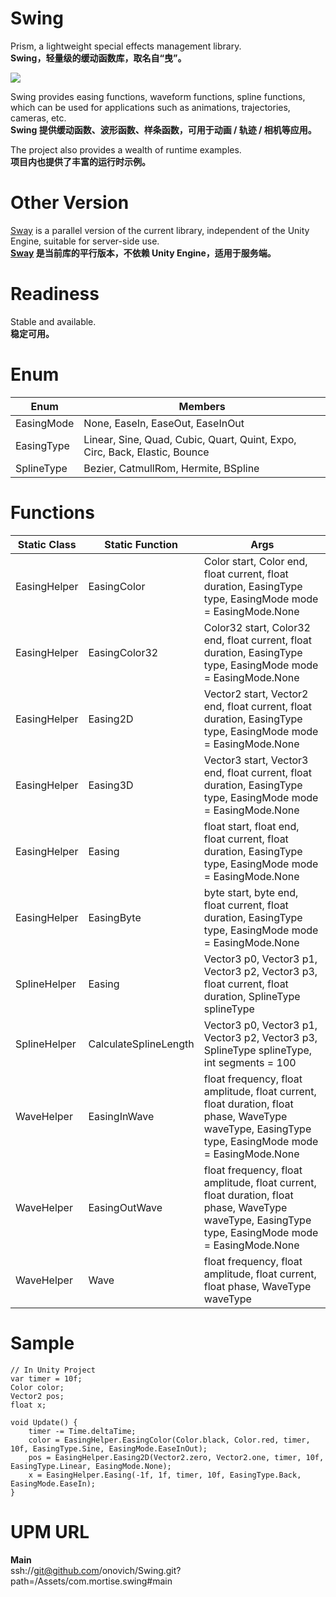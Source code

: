 # Swing
Prism, a lightweight special effects management library. <br/>
**Swing，轻量级的缓动函数库，取名自“曳”。**

![](https://github.com/onovich/Swing/blob/main/Assets/com.mortise.swing/Resource_Sample/spr_scr_shoot.png)

Swing provides easing functions, waveform functions, spline functions, which can be used for applications such as animations, trajectories, cameras, etc.<br/>
**Swing 提供缓动函数、波形函数、样条函数，可用于动画 / 轨迹 / 相机等应用。**

The project also provides a wealth of runtime examples.<br/>
**项目内也提供了丰富的运行时示例。**

# Other Version
[Sway](https://github.com/onovich/Sway) is a parallel version of the current library, independent of the Unity Engine, suitable for server-side use.<br/>
**[Sway](https://github.com/onovich/Sway) 是当前库的平行版本，不依赖 Unity Engine，适用于服务端。**

# Readiness
Stable and available.<br/>
**稳定可用。**

# Enum
| Enum        | Members                                           |
|-------------|---------------------------------------------------|
| EasingMode  | None, EaseIn, EaseOut, EaseInOut                  |
| EasingType  | Linear, Sine, Quad, Cubic, Quart, Quint, Expo, Circ, Back, Elastic, Bounce |
| SplineType  | Bezier, CatmullRom, Hermite, BSpline              |

# Functions
| Static Class      | Static Function      | Args                                                                                   |
|-------------|----------------------|---------------------------------------------------------------------------------------------------|
| EasingHelper | EasingColor         | Color start, Color end, float current, float duration, EasingType type, EasingMode mode = EasingMode.None |
| EasingHelper | EasingColor32       | Color32 start, Color32 end, float current, float duration, EasingType type, EasingMode mode = EasingMode.None |
| EasingHelper | Easing2D             | Vector2 start, Vector2 end, float current, float duration, EasingType type, EasingMode mode = EasingMode.None |
| EasingHelper | Easing3D             | Vector3 start, Vector3 end, float current, float duration, EasingType type, EasingMode mode = EasingMode.None |
| EasingHelper | Easing               | float start, float end, float current, float duration, EasingType type, EasingMode mode = EasingMode.None |
| EasingHelper | EasingByte           | byte start, byte end, float current, float duration, EasingType type, EasingMode mode = EasingMode.None |
| SplineHelper | Easing               | Vector3 p0, Vector3 p1, Vector3 p2, Vector3 p3, float current, float duration, SplineType splineType |
| SplineHelper | CalculateSplineLength | Vector3 p0, Vector3 p1, Vector3 p2, Vector3 p3, SplineType splineType, int segments = 100         |
| WaveHelper   | EasingInWave         | float frequency, float amplitude, float current, float duration, float phase, WaveType waveType, EasingType type, EasingMode mode = EasingMode.None |
| WaveHelper   | EasingOutWave        | float frequency, float amplitude, float current, float duration, float phase, WaveType waveType, EasingType type, EasingMode mode = EasingMode.None |
| WaveHelper   | Wave                 | float frequency, float amplitude, float current, float phase, WaveType waveType                        |

# Sample
```
// In Unity Project
var timer = 10f;
Color color;
Vector2 pos;
float x;

void Update() {
    timer -= Time.deltaTime;
    color = EasingHelper.EasingColor(Color.black, Color.red, timer, 10f, EasingType.Sine, EasingMode.EaseInOut); 
    pos = EasingHelper.Easing2D(Vector2.zero, Vector2.one, timer, 10f, EasingType.Linear, EasingMode.None);
    x = EasingHelper.Easing(-1f, 1f, timer, 10f, EasingType.Back, EasingMode.EaseIn);
}
```

# UPM URL
**Main<br/>**
ssh://git@github.com/onovich/Swing.git?path=/Assets/com.mortise.swing#main

